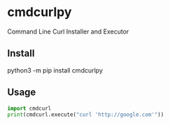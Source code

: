 # cmdcurlpy
Command Line Curl Installer and Executor

## Install
python3 -m pip install cmdcurlpy

## Usage
```py
import cmdcurl
print(cmdcurl.execute("curl 'http://google.com'"))
```
